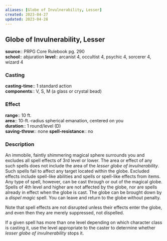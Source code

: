 ```yaml
---
aliases: [Globe of Invulnerability, Lesser]
created: 2023-04-27
updated: 2023-04-28
---
```


## Globe of Invulnerability, Lesser

**source**:: PRPG Core Rulebook pg. 290  
**school**:: abjuration
**level**:: arcanist 4, occultist 4, psychic 4, sorcerer 4, wizard 4

### Casting

**casting-time**:: 1 standard action  
**components**:: V, S, M (a glass or crystal bead)

### Effect

**range**:: 10 ft.  
**area**:: 10-ft.-radius spherical emanation, centered on you  
**duration**:: 1 round/level (D)  
**saving-throw**:: none
**spell-resistance**:: no

### Description

An immobile, faintly shimmering magical sphere surrounds you and excludes all spell effects of 3rd level or lower. The area or effect of any such spells does not include the area of the *lesser globe of invulnerability*. Such spells fail to affect any target located within the globe. Excluded effects include spell-like abilities and spells or spell-like effects from items. Any type of spell, however, can be cast through or out of the magical globe. Spells of 4th level and higher are not affected by the globe, nor are spells already in effect when the globe is cast. The globe can be brought down by a *dispel magic* spell. You can leave and return to the globe without penalty.  
  
Note that spell effects are not disrupted unless their effects enter the globe, and even then they are merely suppressed, not dispelled.  
  
If a given spell has more than one level depending on which character class is casting it, use the level appropriate to the caster to determine whether *lesser globe of invulnerability* stops it.
